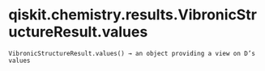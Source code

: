 # qiskit.chemistry.results.VibronicStructureResult.values

`VibronicStructureResult.values() → an object providing a view on D’s values`
